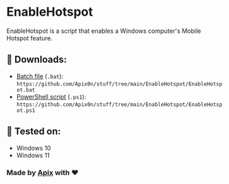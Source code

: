 # EnableHotspot
EnableHotspot is a script that enables a Windows computer's Mobile Hotspot feature.

## 💾 Downloads:

* [Batch file](https://github.com/Apix0n/stuff/tree/main/EnableHotspot/EnableHotspot.bat) (`.bat`): `https://github.com/Apix0n/stuff/tree/main/EnableHotspot/EnableHotspot.bat`
* [PowerShell script](https://github.com/Apix0n/stuff/tree/main/EnableHotspot/EnableHotspot.ps1) (`.ps1`): `https://github.com/Apix0n/stuff/tree/main/EnableHotspot/EnableHotspot.ps1`

## 🧪 Tested on:

* Windows 10
* Windows 11

### Made by [Apix](https://github.com/Apix0n) with ❤️